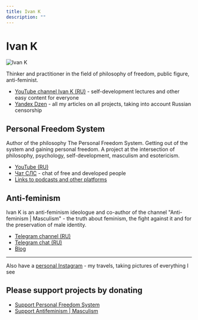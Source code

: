 ```yaml
---
title: Ivan K
description: ""
---
```


# Ivan K

![Ivan K](/media/ivan-k.avif)

Thinker and practitioner in the field of philosophy of freedom, public figure, anti-feminist.

- [YouTube channel Ivan K (RU)](https://www.youtube.com/@ivan-k-freedom) - self-development lectures and other easy content for everyone
- [Yandex Dzen](https://dzen.ru/ivan_k_freedom) - all my articles on all projects, taking into account Russian censorship

## Personal Freedom System

Author of the philosophy The Personal Freedom System. Getting out of the system and gaining personal freedom. A project at the intersection of philosophy, psychology, self-development, masculism and esotericism.

- [YouTube (RU)](https://www.youtube.com/@slsfreedom)
- [Чат СЛС](https://t.me/slsfreedom_chat) - chat of free and developed people
- [Links to podcasts and other platforms](/en/page/links)

## Anti-feminism

Ivan K is an anti-feminism ideologue and co-author of the channel "Anti-feminism | Masculism" - the truth about feminism, the fight against it and for the preservation of male identity.

- [Telegram channel (RU)](https://t.me/antifem_battle)
- [Telegram chat (RU)](https://t.me/antifem_battle_chat)
- [Blog](https://blog.antifem-move.org/en/recent/1)

---

Also have a [personal Instagram](https://www.instagram.com/ivan_k_freedom) - my travels, taking pictures of everything I see

## Please support projects by donating

- [Support Personal Freedom System](/en/page/donate)
- [Support Antifeminism | Masculism](https://blog.antifem-move.org/en/page/donate)
